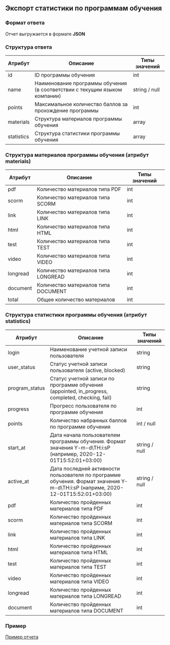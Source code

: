 ## Экспорт статистики по программам обучения
### Формат ответа
Отчет выгружается в формате **JSON**

### Структура ответа
| Атрибут |Описание| Типы значений |
| -------| ----- | ---- |
| id | ID программы обучения | int |
| name | Наименование программы обучения (в соответствии с текущим языком компании) | string / null|
| points | Максимальное количество баллов за прохождение программы | int |
| materials | Структура материалов программы обучения | array |
| statistics | Структура статистики программы обучения | array |

### Структура материалов программы обучения (атрибут materials)
| Атрибут |Описание| Типы значений |
| -------| ----- | ---- |
| pdf | Количество материалов типа PDF | int |
| scorm | Количество материалов типа SCORM | int |
| link | Количество материалов типа LINK | int |
| html | Количество материалов типа HTML | int |
| test | Количество материалов типа TEST | int |
| video | Количество материалов типа VIDEO | int |
| longread | Количество материалов типа LONGREAD | int |
| document | Количество материалов типа DOCUMENT | int |
| total | Общее количество материалов | int |

### Структура статистики программы обучения (атрибут statistics)
| Атрибут |Описание| Типы значений |
| -------| ----- | ---- |
| login | Наименование учетной записи пользователя | string |
| user_status | Статус учетной записи пользователя (active, blocked) | string |
| program_status | Статус учетной записи по программе обучения (appointed, in_progress, completed, checking, fail) | string |
| progress | Прогресс пользователя по программе обучения | int |
| points | Количество набранных баллов по программе обучения | int / null |
| start_at | Дата начала пользователем программы обучения. Формат значения Y-m-d\TH:i:sP (например, 2020-12-01T15:52:01+03:00) | string / null |
| active_at | Дата последней активности пользователя по программе обучения. Формат значения Y-m-d\TH:i:sP (наприме, 2020-12-01T15:52:01+03:00) |  string / null |
| pdf | Количество пройденных материалов типа PDF | int |
| scorm | Количество пройденных материалов типа SCORM | int |
| link | Количество пройденных материалов типа LINK | int |
| html | Количество пройденных материалов типа HTML | int |
| test | Количество пройденных материалов типа TEST | int |
| video | Количество пройденных материалов типа VIDEO | int |
| longread | Количество пройденных материалов типа LONGREAD | int |
| document | Количество пройденных материалов типа DOCUMENT | int |

### Пример
[Пример отчета](https://github.com/ekvio-dev/integration-api-response-examples/blob/master/examples/v2/learning-program/learning-program-statistic-response.json)